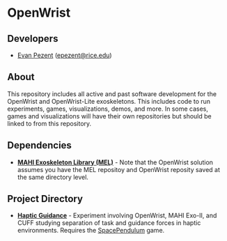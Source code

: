 
# OpenWrist

## Developers

- [Evan Pezent](http://evanpezent.com) (epezent@rice.edu)

## About

This repository includes all active and past software development for the OpenWrist and OpenWrist-Lite exoskeletons. This includes code to run experiments, games, visualizations, demos, and more. In some cases, games and visualizations will have their own repositories but should be linked to from this repository.

## Dependencies

- [**MAHI Exoskeleton Library (MEL)**](https://github.com/epezent/MEL) - Note that the OpenWrist solution assumes you have the MEL repositoy and OpenWrist reposity saved at the same directory level.

## Project Directory

- [**Haptic Guidance**](https://github.com/epezent/OpenWrist/tree/master/HapticGuidance) - Experiment involving OpenWrist, MAHI Exo-II, and CUFF studying separation of task and guidance forces in haptic environments. Requires the [SpacePendulum](https://github.com/epezent/SpacePendulum) game.
